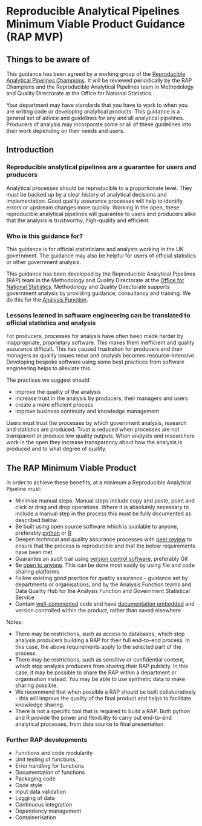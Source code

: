# Reproducible Analytical Pipelines Minimum Viable Product Guidance (RAP MVP)

## Things to be aware of

This guidance has been agreed by a working group of the [Reproducible Analytical Pipelines Champions](https://gss.civilservice.gov.uk/about-us/champion-networks/reproducible-analytical-pipeline-rap-champions/).
It will be reviewed periodically by the RAP Champions and the Reproducible Analytical Pipelines team in Methodology and Quality Directorate at the Office for National Statistics.

Your department may have standards that you have to work to when you are writing code or developing analytical products.
This guidance is a general set of advice and guidelines for any and all analytical pipelines.
Producers of analysis may incorporate some or all of these guidelines into their work depending on their needs and users.

## Introduction

### Reproducible analytical pipelines are a guarantee for users and producers

Analytical processes should be reproducible to a proportionate level.
They must be backed up by a clear history of analytical decisions and implementation.
Good quality assurance processes will help to identify errors or upstream changes more quickly.
Working in the open, these reproducible analytical pipelines will guarantee to users and producers alike that the analysis is trustworthy, high-quality and efficient.

### Who is this guidance for?

This guidance is for official statisticians and analysts working in the UK government.
The guidance may also be helpful for users of official statistics or other government analysis.

This guidance has been developed by the Reproducible Analytical Pipelines (RAP) team in the Methodology and Quality Directorate at the [Office for National Statistics](https://www.ons.gov.uk/aboutus).
Methodology and Quality Directorate supports government analysis by providing guidance, consultancy and training. We do this for the [Analysis Function](https://www.gov.uk/government/organisations/government-analysis-function).

### Lessons learned in software engineering can be translated to official statistics and analysis

For producers, processes for analysis have often been made harder by inappropriate, proprietary software. This makes them inefficient and quality assurance difficult.
This has caused frustration for producers and their managers as quality issues recur and analysis becomes resource-intensive.
Developing bespoke software using some best practices from software engineering helps to alleviate this.

The practices we suggest should:
- improve the quality of the analysis
- increase trust in the analysis by producers, their managers and users
- create a more efficient process
- improve business continuity and knowledge management

Users must trust the processes by which government analysis, research and statistics are produced.
Trust is reduced when processes are not transparent or produce low quality outputs.
When analysts and researchers work in the open they increase transparency about how the analysis is produced and to what degree of quality.

## The RAP Minimum Viable Product

In order to achieve these benefits, at a minimum a Reproducible Analytical Pipeline must:
- Minimise manual steps. Manual steps include copy and paste, point and click or drag and drop operations. Where it is absolutely necessary to include a manual step in the process this must be fully documented as described below.
- Be built using open source software which is available to anyone, preferably [python](https://www.python.org/) or [R](https://www.r-project.org/)
- Deepen technical and quality assurance processes with [peer review](https://best-practice-and-impact.github.io/qa-of-code-guidance/peer_review.html) to ensure that the process is reproducible and that the below requirements have been met
- Guarantee an audit trail using [version control software](https://best-practice-and-impact.github.io/qa-of-code-guidance/version_control.html#why-do-we-need-version-control), preferably Git
- Be [open to anyone](https://best-practice-and-impact.github.io/qa-of-code-guidance/project_documentation.html#open-source-your-code-span-role-image-aria-label-difficulty-rating-2-out-of-5-span). This can be done most easily by using file and code sharing platforms
- Follow existing good practice for quality assurance – guidance set by departments or organisations, and by the Analysis Function teams and Data Quality Hub for the Analysis Function and Government Statistical Service
- Contain [well-commented](https://best-practice-and-impact.github.io/qa-of-code-guidance/code_documentation.html#comments-span-role-image-aria-label-difficulty-rating-1-out-of-5-span) code and have [documentation embedded](https://best-practice-and-impact.github.io/qa-of-code-guidance/project_documentation.html) and version controlled within the product, rather than saved elsewhere


Notes:
- There may be restrictions, such as access to databases, which stop analysis producers building a RAP for their full end-to-end process. In this case, the above requirements apply to the selected part of the process.
- There may be restrictions, such as sensitive or confidential content, which stop analysis producers from sharing their RAP publicly. In this case, it may be possible to share the RAP within a department or organisation instead. You may be able to use synthetic data to make sharing possible.
- We recommend that when possible a RAP should be built collaboratively - this will improve the quality of the final product and helps to facilitate knowledge sharing.
- There is not a specific tool that is required to build a RAP. Both python and R provide the power and flexibility to carry out end-to-end analytical processes, from data source to final presentation.

### Further RAP developments
- Functions and code modularity
- Unit testing of functions
- Error handling for functions
- Documentation of functions
- Packaging code
- Code style
- Input data validation
- Logging of data
- Continuous integration
- Dependency management
- Containerisation
